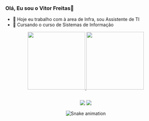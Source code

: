 ### Olá, Eu sou o Vitor Freitas👋

- 🔭 Hoje eu trabalho com à area de Infra, sou Assistente de TI
- 🌱 Cursando o curso de Sistemas de Informação

<div align="center">
  <a href="https://github.com/vtfreitasx">
  <img height="180em" src="https://github-readme-stats.vercel.app/api?username=vtfreitasx&show_icons=true&theme=dracula&include_all_commits=true&count_private=true"/>
  <img height="180em" src="https://github-readme-stats.vercel.app/api/top-langs/?username=vtfreitasx&layout=compact&langs_count=7&theme=dracula"/>

  ##
 <div>
  <a href="https://instagram.com/vtfreitasx" target="_blank"><img src="https://img.shields.io/badge/-Instagram-%23E4405F?style=for-the-badge&logo=instagram&logoColor=white" target="_blank"></a>
   <a href="https://www.linkedin.com/in/vitor-hugo-freitas-9608b81a4/" target="_blank"><img src="https://img.shields.io/badge/-LinkedIn-%230077B5?style=for-the-badge&logo=linkedin&logoColor=white" target="_blank"></a> 
   
 ![Snake animation](https://github.com/vtfreitasx/rafaballerini/blob/output/github-contribution-grid-snake.svg)
